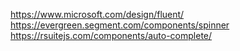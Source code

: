 https://www.microsoft.com/design/fluent/
https://evergreen.segment.com/components/spinner
https://rsuitejs.com/components/auto-complete/
